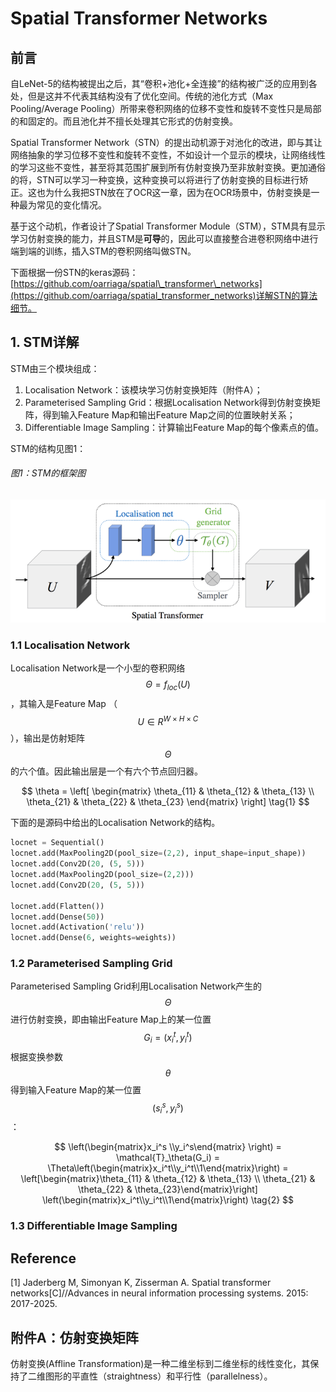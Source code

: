 # Spatial Transformer Networks

## 前言

自LeNet-5的结构被提出之后，其“卷积+池化+全连接”的结构被广泛的应用到各处，但是这并不代表其结构没有了优化空间。传统的池化方式（Max Pooling/Average Pooling）所带来卷积网络的位移不变性和旋转不变性只是局部的和固定的。而且池化并不擅长处理其它形式的仿射变换。

Spatial Transformer Network（STN）的提出动机源于对池化的改进，即与其让网络抽象的学习位移不变性和旋转不变性，不如设计一个显示的模块，让网络线性的学习这些不变性，甚至将其范围扩展到所有仿射变换乃至非放射变换。更加通俗的将，STN可以学习一种变换，这种变换可以将进行了仿射变换的目标进行矫正。这也为什么我把STN放在了OCR这一章，因为在OCR场景中，仿射变换是一种最为常见的变化情况。

基于这个动机，作者设计了Spatial Transformer Module（STM），STM具有显示学习仿射变换的能力，并且STM是**可导**的，因此可以直接整合进卷积网络中进行端到端的训练，插入STM的卷积网络叫做STN。

下面根据一份STN的keras源码：[https://github.com/oarriaga/spatial\_transformer\_networks](https://github.com/oarriaga/spatial_transformer_networks)详解STN的算法细节。

## 1. STM详解

STM由三个模块组成：

1. Localisation Network：该模块学习仿射变换矩阵（附件A）；
2. Parameterised Sampling Grid：根据Localisation Network得到仿射变换矩阵，得到输入Feature Map和输出Feature Map之间的位置映射关系；
3. Differentiable Image Sampling：计算输出Feature Map的每个像素点的值。

STM的结构见图1：

###### 图1：STM的框架图

![](/assets/STN_1.png)

### 1.1 Localisation Network

Localisation Network是一个小型的卷积网络$$\Theta = f_{loc}(U)$$，其输入是Feature Map （$$U\in R^{W\times H\times C}$$），输出是仿射矩阵$$\Theta$$ 的六个值。因此输出层是一个有六个节点回归器。

$$
\theta = 
  \left[
  \begin{matrix}
   \theta_{11} & \theta_{12} & \theta_{13} \\
   \theta_{21} & \theta_{22} & \theta_{23}
  \end{matrix} 
  \right]
  \tag{1}
$$

下面的是源码中给出的Localisation Network的结构。


```py
locnet = Sequential()
locnet.add(MaxPooling2D(pool_size=(2,2), input_shape=input_shape))
locnet.add(Conv2D(20, (5, 5)))
locnet.add(MaxPooling2D(pool_size=(2,2)))
locnet.add(Conv2D(20, (5, 5)))

locnet.add(Flatten())
locnet.add(Dense(50))
locnet.add(Activation('relu'))
locnet.add(Dense(6, weights=weights))
```

### 1.2 Parameterised Sampling Grid

 Parameterised Sampling Grid利用Localisation Network产生的$$\Theta$$进行仿射变换，即由输出Feature Map上的某一位置$$G_i = (x^t_i, y^t_i)$$根据变换参数$$\theta$$ 得到输入Feature Map的某一位置$$(s^s_i, y^s_i)$$：
 
 $$
 \left(\begin{matrix}x_i^s \\y_i^s\end{matrix} \right) 
 = \mathcal{T}_\theta(G_i) 
 = \Theta\left(\begin{matrix}x_i^t\\y_i^t\\1\end{matrix}\right)
 = \left[\begin{matrix}\theta_{11} & \theta_{12} & \theta_{13} \\
   \theta_{21} & \theta_{22} & \theta_{23}\end{matrix}\right]
   \left(\begin{matrix}x_i^t\\y_i^t\\1\end{matrix}\right)
  \tag{2}
 $$

### 1.3 Differentiable Image Sampling

## Reference

\[1\] Jaderberg M, Simonyan K, Zisserman A. Spatial transformer networks\[C\]//Advances in neural information processing systems. 2015: 2017-2025.

## 附件A：仿射变换矩阵

仿射变换(Affline Transformation)是一种二维坐标到二维坐标的线性变化，其保持了二维图形的平直性（straightness）和平行性（parallelness）。

